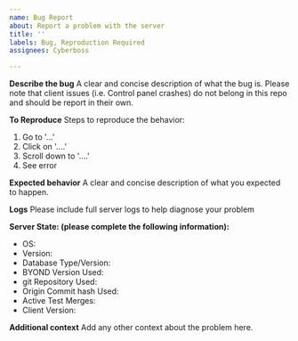 ```yaml
---
name: Bug Report
about: Report a problem with the server
title: ''
labels: Bug, Reproduction Required
assignees: Cyberboss

---
```


**Describe the bug**
A clear and concise description of what the bug is. Please note that client issues (i.e. Control panel crashes) do not belong in this repo and should be report in their own.

**To Reproduce**
Steps to reproduce the behavior:
1. Go to '...'
2. Click on '....'
3. Scroll down to '....'
4. See error

**Expected behavior**
A clear and concise description of what you expected to happen.

**Logs**
Please include full server logs to help diagnose your problem

**Server State: (please complete the following information):**
 - OS:
 - Version:
 - Database Type/Version:
 - BYOND Version Used:
 - git Repository Used:
 - Origin Commit hash Used:
 - Active Test Merges:
 - Client Version:

**Additional context**
Add any other context about the problem here.
